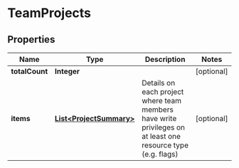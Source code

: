 

# TeamProjects


## Properties

| Name | Type | Description | Notes |
|------------ | ------------- | ------------- | -------------|
|**totalCount** | **Integer** |  |  [optional] |
|**items** | [**List&lt;ProjectSummary&gt;**](ProjectSummary.md) | Details on each project where team members have write privileges on at least one resource type (e.g. flags) |  [optional] |



